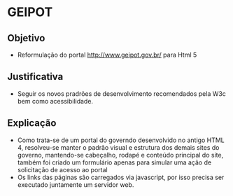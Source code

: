# GEIPOT

## Objetivo
- Reformulação do portal http://www.geipot.gov.br/ para Html 5

## Justificativa
- Seguir os novos pradrões de desenvolvimento recomendados pela W3c bem como acessibilidade.

## Explicação
- Como trata-se de um portal do governdo desenvolvido no antigo HTML 4, resolveu-se manter o padrão visual e estrutura dos demais sites do governo, mantendo-se cabeçalho, rodapé e conteúdo principal do site, também foi criado um formulário apenas para simular uma ação de solicitação de acesso ao portal
- Os links das páginas são carregados via javascript, por isso precisa ser executado juntamente um servidor web.